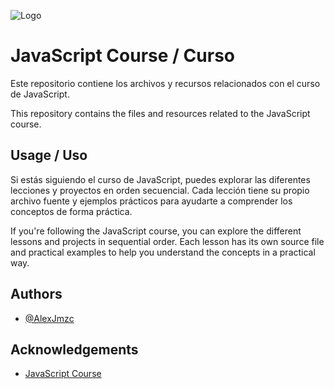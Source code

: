 
![Logo](https://i0.wp.com/www.jeremysmola.com/wp-content/uploads/2019/04/cropped-logo-javascript-logo-png-transparent-1.png?ssl=1)


# JavaScript Course / Curso

Este repositorio contiene los archivos y recursos relacionados con el curso de JavaScript.

This repository contains the files and resources related to the JavaScript course.

## Usage / Uso

Si estás siguiendo el curso de JavaScript, puedes explorar las diferentes lecciones y proyectos en orden secuencial. Cada lección tiene su propio archivo fuente y ejemplos prácticos para ayudarte a comprender los conceptos de forma práctica.

If you're following the JavaScript course, you can explore the different lessons and projects in sequential order. Each lesson has its own source file and practical examples to help you understand the concepts in a practical way.

## Authors

- [@AlexJmzc](https://www.github.com/AlexJmzc)


## Acknowledgements

 - [JavaScript Course](https://www.udemy.com/course/universidad-javascript-angular-react-vue-typescript-html-css-bootstrap/)


